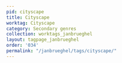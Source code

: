```yaml
---
pid: cityscape
title: Cityscape
worktag: Cityscape
category: Secondary genres
collection: worktags_janbrueghel
layout: tagpage_janbrueghel
order: '034'
permalink: "/janbrueghel/tags/cityscape/"
---
```

